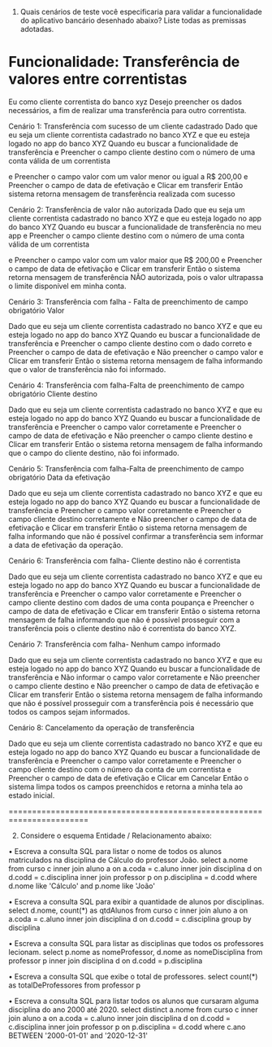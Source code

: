 1)	Quais cenários de teste você especificaria para validar a funcionalidade do aplicativo bancário desenhado abaixo? Liste todas as premissas adotadas.

Funcionalidade: Transferência de valores entre correntistas
===================================================================================================
Eu como cliente correntista do banco xyz
Desejo preencher os dados necessários, a fim de realizar uma transferência para outro correntista.


Cenário 1:  Transferência com sucesso de um cliente cadastrado
Dado que eu seja um cliente correntista cadastrado no banco XYZ
e que eu esteja logado no app do banco XYZ
Quando eu buscar a funcionalidade de transferência
e
Preencher o campo cliente destino com o número de uma conta válida de um correntista 

e 
Preencher o campo valor com um valor menor ou igual a R$ 200,00 
e
Preencher o campo de data de efetivação 
e
Clicar em transferir
Então sistema retorna mensagem de transferência realizada com sucesso

Cenário 2:  Transferência de valor não autorizada
Dado que eu seja um cliente correntista cadastrado no banco XYZ
e que eu esteja logado no app do banco XYZ
Quando eu buscar a funcionalidade de transferência no meu app
e
Preencher o campo cliente destino com o número de uma conta válida de um correntista 

e 
Preencher o campo valor com um valor maior que R$ 200,00 
e
Preencher o campo de data de efetivação
e
Clicar em transferir
Então o sistema retorna mensagem de transferência NÃO autorizada, pois o valor ultrapassa o limite disponível em minha conta.

Cenário 3:  Transferência com falha  - Falta de preenchimento de campo obrigatório Valor 

Dado que eu seja um cliente correntista cadastrado no banco XYZ
e que eu esteja logado no app do banco XYZ
Quando eu buscar a funcionalidade de transferência
e
Preencher o campo cliente destino com o dado correto
e 
Preencher o campo de data de efetivação
e
Não preencher o campo valor
e
Clicar em transferir
Então o sistema retorna mensagem de falha informando que o valor de transferência não foi informado.


Cenário 4:  Transferência com falha-Falta de preenchimento de campo obrigatório Cliente destino 

Dado que eu seja um cliente correntista cadastrado no banco XYZ
e que eu esteja logado no app do banco XYZ
Quando eu buscar a funcionalidade de transferência
e
Preencher o campo valor corretamente
e 
Preencher o campo de data de efetivação
e
Não preencher o campo cliente destino
e
Clicar em transferir
Então o sistema retorna mensagem de falha informando que o campo do cliente destino, não foi informado. 

Cenário 5:  Transferência com falha-Falta de preenchimento de campo obrigatório Data da efetivação

Dado que eu seja um cliente correntista cadastrado no banco XYZ
e que eu esteja logado no app do banco XYZ
Quando eu buscar a funcionalidade de transferência
e
Preencher o campo valor corretamente
e 
Preencher o campo cliente destino corretamente
e
Não preencher o campo de data de efetivação
e
Clicar em transferir
Então o sistema retorna mensagem de falha informando que não é possível confirmar a transferência sem informar a data de efetivação da operação.

Cenário 6:  Transferência com falha- Cliente destino não é correntista

Dado que eu seja um cliente correntista cadastrado no banco XYZ
e que eu esteja logado no app do banco XYZ
Quando eu buscar a funcionalidade de transferência
e
Preencher o campo valor corretamente
e 
Preencher o campo cliente destino com dados de uma conta poupança
e
Preencher o campo de data de efetivação
e
Clicar em transferir
Então o sistema retorna mensagem de falha informando que não é possível prosseguir com a transferência pois o cliente destino não é correntista do banco XYZ.



Cenário 7:  Transferência com falha- Nenhum campo informado

Dado que eu seja um cliente correntista cadastrado no banco XYZ
e que eu esteja logado no app do banco XYZ
Quando eu buscar a funcionalidade de transferência
e
Não informar o campo valor corretamente
e 
Não preencher o campo cliente destino 
e
Não preencher o campo de data de efetivação
e
Clicar em transferir
Então o sistema retorna mensagem de falha informando que não é possível prosseguir com a transferência pois é necessário que todos os campos sejam informados.



Cenário 8: Cancelamento da operação de transferência

Dado que eu seja um cliente correntista cadastrado no banco XYZ
e que eu esteja logado no app do banco XYZ
Quando eu buscar a funcionalidade de transferência
e
Preencher o campo valor corretamente
e 
Preencher o campo cliente destino com o número da conta de um correntista
e
Preencher o campo de data de efetivação
e
Clicar em Cancelar
Então o sistema limpa todos os campos preenchidos e retorna a minha tela ao estado inicial.


=======================================================================


 
2)	Considere o esquema Entidade / Relacionamento abaixo:

•	Escreva a consulta SQL para listar o nome de todos os alunos matriculados na   disciplina de Cálculo do professor João.
select 
    a.nome 
from curso c
    inner join aluno a on a.coda = c.aluno
    inner join disciplina d on d.codd = c.disciplina
    inner join professor p on p.disciplina = d.codd
where d.nome like 'Cálculo' and p.nome like 'João'

•	Escreva a consulta SQL para exibir a quantidade de alunos por disciplinas.
select 
    d.nome,
    count(*) as qtdAlunos
from curso c
    inner join aluno a on a.coda = c.aluno
    inner join disciplina d on d.codd = c.disciplina
group by disciplina

•	Escreva a consulta SQL para listar as disciplinas que todos os professores lecionam.
select 
    p.nome as nomeProfessor, d.nome as nomeDisciplina
from professor p
    inner join disciplina d on d.codd = p.disciplina

•	Escreva a consulta SQL que exibe o total de professores.
select count(*) as totalDeProfessores
from professor p

•	Escreva a consulta SQL para listar todos os alunos que cursaram alguma disciplina do ano 2000 até 2020.
select distinct
    a.nome 
from curso c
    inner join aluno a on a.coda = c.aluno
    inner join disciplina d on d.codd = c.disciplina
    inner join professor p on p.disciplina = d.codd
where c.ano BETWEEN '2000-01-01' and '2020-12-31'
